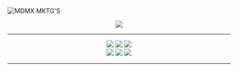 ![MDMX MKTG'S](https://cardivo.vercel.app/api?name=mdmx%20mktg's&description=Bienvenido%20a%20mi%20perfil.&image=https://qu.ax/hEFBO.jpg&backgroundColor=%23fff&instagram=mdmx_principal&github=MDMX-MKTG&site=https://wa.me/5493873655135&iconColor=%23595959&fontColor=%23595959&pattern=ticTacToe&colorPattern=%23eaeaea&opacity=1)


<p align="center">
<img src="http://readme-typing-svg.herokuapp.com?size=30&font=Caveat&color=%ffffff&center=true&vCenter=true&lines=¡Bienvenido!;Este+es+mi+perfil.;MDMX+MKTG'S;">
</p>

___

<p align="center">
  <img src="https://img.shields.io/badge/-JavaScript-black?style=flat-square&logo=javascript" />
  <img src="https://img.shields.io/badge/-Python-black?style=flat-square&logo=Python" />
  <img src="https://img.shields.io/badge/-NodeJS-black?style=flat-square&logo=Node.js&logoColor=e34f26" /><br>
  <img src="https://img.shields.io/badge/-Css-black?style=flat-square&logo=html5&logoColor=1572b6" />
  <img src="https://img.shields.io/badge/-Git-black?style=flat-square&logo=git" />
  <img src="https://img.shields.io/badge/-GitHub-black?style=flat-square&logo=github" /> <br>
</p>

___
